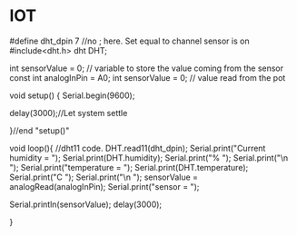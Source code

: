 # IOT
#define dht_dpin 7 //no ; here. Set equal to channel sensor is on
#include<dht.h>
dht DHT;

int sensorValue = 0;  // variable to store the value coming from the sensor
const int analogInPin = A0; 
int sensorValue = 0;        // value read from the pot

void setup()
{
  Serial.begin(9600);
  
  delay(3000);//Let system settle
   
}//end "setup()"

void loop(){
  //dht11 code.
    DHT.read11(dht_dpin);
    Serial.print("Current humidity = ");
    Serial.print(DHT.humidity);
    Serial.print("%  ");
    Serial.print("\n  ");
    Serial.print("temperature = ");
    Serial.print(DHT.temperature); 
    Serial.print("C  ");
    Serial.print("\n  ");
     sensorValue = analogRead(analogInPin);
      Serial.print("sensor = ");
 
  Serial.println(sensorValue);
    delay(3000);

  
}
